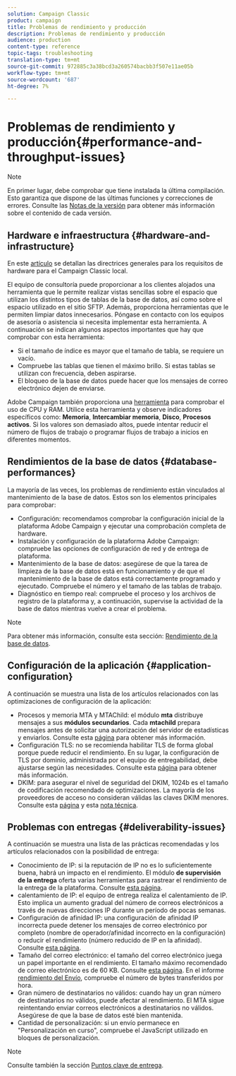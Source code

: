 ```yaml
---
solution: Campaign Classic
product: campaign
title: Problemas de rendimiento y producción
description: Problemas de rendimiento y producción
audience: production
content-type: reference
topic-tags: troubleshooting
translation-type: tm+mt
source-git-commit: 972885c3a38bcd3a260574bacbb3f507e11ae05b
workflow-type: tm+mt
source-wordcount: '687'
ht-degree: 7%

---
```



# Problemas de rendimiento y producción{#performance-and-throughput-issues}

>[!NOTE]
>
>En primer lugar, debe comprobar que tiene instalada la última compilación. Esto garantiza que dispone de las últimas funciones y correcciones de errores. Consulte las [Notas de la versión](../../rn/using/latest-release.md) para obtener más información sobre el contenido de cada versión.

## Hardware e infraestructura {#hardware-and-infrastructure}

En este [artículo](https://helpx.adobe.com/es/campaign/kb/hardware-sizing-guide.html) se detallan las directrices generales para los requisitos de hardware para el Campaign Classic local.

El equipo de consultoría puede proporcionar a los clientes alojados una herramienta que le permite realizar vistas sencillas sobre el espacio que utilizan los distintos tipos de tablas de la base de datos, así como sobre el espacio utilizado en el sitio SFTP. Además, proporciona herramientas que le permiten limpiar datos innecesarios. Póngase en contacto con los equipos de asesoría o asistencia si necesita implementar esta herramienta. A continuación se indican algunos aspectos importantes que hay que comprobar con esta herramienta:

* Si el tamaño de índice es mayor que el tamaño de tabla, se requiere un vacío.
* Compruebe las tablas que tienen el máximo brillo. Si estas tablas se utilizan con frecuencia, deben aspirarse.
* El bloqueo de la base de datos puede hacer que los mensajes de correo electrónico dejen de enviarse.

Adobe Campaign también proporciona una [herramienta](../../production/using/monitoring-processes.md#manual-monitoring) para comprobar el uso de CPU y RAM. Utilice esta herramienta y observe indicadores específicos como: **Memoria**, **Intercambiar memoria**, **Disco**, **Procesos activos**. Si los valores son demasiado altos, puede intentar reducir el número de flujos de trabajo o programar flujos de trabajo a inicios en diferentes momentos.

## Rendimientos de la base de datos {#database-performances}

La mayoría de las veces, los problemas de rendimiento están vinculados al mantenimiento de la base de datos. Estos son los elementos principales para comprobar:

* Configuración: recomendamos comprobar la configuración inicial de la plataforma Adobe Campaign y ejecutar una comprobación completa de hardware.
* Instalación y configuración de la plataforma Adobe Campaign: compruebe las opciones de configuración de red y de entrega de plataforma.
* Mantenimiento de la base de datos: asegúrese de que la tarea de limpieza de la base de datos está en funcionamiento y de que el mantenimiento de la base de datos está correctamente programado y ejecutado. Compruebe el número y el tamaño de las tablas de trabajo.
* Diagnóstico en tiempo real: compruebe el proceso y los archivos de registro de la plataforma y, a continuación, supervise la actividad de la base de datos mientras vuelve a crear el problema.

>[!NOTE]
>
>Para obtener más información, consulte esta sección: [Rendimiento de la base de datos](../../production/using/database-performances.md).

## Configuración de la aplicación {#application-configuration}

A continuación se muestra una lista de los artículos relacionados con las optimizaciones de configuración de la aplicación:

* Procesos y memoria MTA y MTAChild: el módulo **mta** distribuye mensajes a sus **módulos secundarios**. Cada **mtachild** prepara mensajes antes de solicitar una autorización del servidor de estadísticas y enviarlos. Consulte esta [página](../../installation/using/email-deliverability.md) para obtener más información.
* Configuración TLS: no se recomienda habilitar TLS de forma global porque puede reducir el rendimiento. En su lugar, la configuración de TLS por dominio, administrada por el equipo de entregabilidad, debe ajustarse según las necesidades. Consulte esta [página](../../installation/using/email-deliverability.md#mx-configuration) para obtener más información.
* DKIM: para asegurar el nivel de seguridad del DKIM, 1024b es el tamaño de codificación recomendado de optimizaciones. La mayoría de los proveedores de acceso no consideran válidas las claves DKIM menores. Consulte esta [página](../../delivery/using/technical-recommendations.md#dkim) y esta [nota técnica](https://helpx.adobe.com/es/campaign/kb/domain-name-delegation.html).

## Problemas con entregas {#deliverability-issues}

A continuación se muestra una lista de las prácticas recomendadas y los artículos relacionados con la posibilidad de entrega:

* Conocimiento de IP: si la reputación de IP no es lo suficientemente buena, habrá un impacto en el rendimiento. El módulo **de supervisión de la entrega** oferta varias herramientas para rastrear el rendimiento de la entrega de la plataforma. Consulte [esta página](../../delivery/using/monitoring-deliverability.md).
* calentamiento de IP: el equipo de entrega realiza el calentamiento de IP. Esto implica un aumento gradual del número de correos electrónicos a través de nuevas direcciones IP durante un período de pocas semanas.
* Configuración de afinidad IP: una configuración de afinidad IP incorrecta puede detener los mensajes de correo electrónico por completo (nombre de operador/afinidad incorrecto en la configuración) o reducir el rendimiento (número reducido de IP en la afinidad). Consulte [esta página](../../installation/using/email-deliverability.md#list-of-ip-addresses-to-use).
* Tamaño del correo electrónico: el tamaño del correo electrónico juega un papel importante en el rendimiento. El tamaño máximo recomendado de correo electrónico es de 60 KB. Consulte [esta página](https://helpx.adobe.com/legal/product-descriptions/campaign.html). En el informe [rendimiento del Envío](../../reporting/using/global-reports.md#delivery-throughput), compruebe el número de bytes transferidos por hora.
* Gran número de destinatarios no válidos: cuando hay un gran número de destinatarios no válidos, puede afectar al rendimiento. El MTA sigue reintentando enviar correos electrónicos a destinatarios no válidos. Asegúrese de que la base de datos esté bien mantenida.
* Cantidad de personalización: si un envío permanece en &quot;Personalización en curso&quot;, compruebe el JavaScript utilizado en bloques de personalización.

>[!NOTE]
>
>Consulte también la sección [Puntos clave de entrega](../../delivery/using/deliverability-key-points.md).

